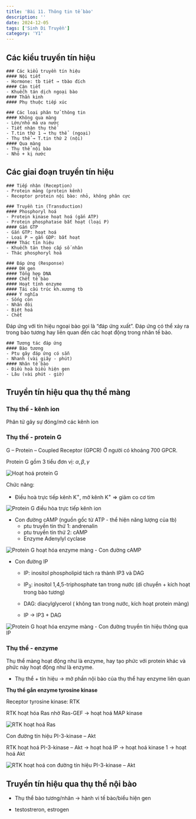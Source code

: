 ```yaml
---
title: 'Bài 11. Thông tin tế bào'
description: ''
date: 2024-12-05
tags: ['Sinh Di Truyền']
category: 'Y1'
---
```


## Các kiểu truyền tín hiệu

```markmap
### Các kiểu truyền tín hiệu
#### Nội tiết
- Hormone: tb tiết → tbào đích
#### Cận tiết
- Khuếch tán dịch ngoại bào
#### Thần kinh
#### Phụ thuộc tiếp xúc
```

```markmap
### Các loại phân tử thông tin
#### Không qua màng
- Lớn/nhỏ mà ưa nước
- Tiết nhận thụ thể
- T.tin thứ 1 → thụ thể  (ngoại)
- Thụ thể → T.tin thứ 2 (nội)
#### Qua màng
- Thụ thể nội bào
- Nhỏ + kị nước
```

## Các giai đoạn truyền tín hiệu

```markmap
### Tiếp nhận (Reception)
- Protein màng (protein kênh)
- Receptor protein nội bào: nhỏ, không phân cực
```

```markmap
### Truyền tin (Transduction)
#### Phosphoryl hoá
- Protein kinase hoạt hoá (gắn ATP)
- Protein phosphatase bất hoạt (loại P)
#### Gắn GTP
- Gắn GTP: hoạt hoá
- Loại P → gắn GDP: bất hoạt
#### Thác tín hiệu
- Khuếch tán theo cấp số nhân
- Thác phosphoryl hoá
```

```markmap
### Đáp ứng (Response)
#### ĐH gen
#### Tổng hợp DNA
#### Chết tế bào
#### Hoạt tính enzyme
#### Tái cấu trúc kh.xương tb
#### Ý nghĩa
- Sống còn
- Nhân đôi
- Biệt hoá
- Chết
```

Đáp ứng với tín hiệu ngoại bào gọi là “đáp ứng xuất”.
Đáp ứng có thể xảy ra trong bào tương hay liên quan đến các hoạt động trong nhân tế bào.

```markmap
### Tương tác đáp ứng
#### Bào tương
- Ptu gây đáp ứng có sẵn
- Nhanh (vài giây - phút)
#### Nhân tế bào
- Điều hoà biểu hiện gen
- Lâu (vài phút - giờ)
```

## Truyền tín hiệu qua thụ thể màng

### Thụ thế - kênh ion

Phân tử gây sự đóng/mở các kênh ion

### Thụ thế - protein G

G – Protein – Coupled Receptor (GPCR)
Ở người có khoảng 700 GPCR.

Protein G gồm 3 tiểu đơn vị: $\alpha, \beta, \gamma$

![Hoạt hoá protein G](image.png)

Chức năng:

* Điều hoà trực tiếp kênh K<sup>+</sup>, mở kênh K<sup>+</sup> => giảm co cơ tim

![Protein G điều hòa trực tiếp kênh ion](image-1.png)

* Con đường cAMP (nguồn gốc từ ATP - thể hiện năng lượng của tb)
    * ptu truyền tin thứ 1: andrenalin
    * ptu truyền tin thứ 2: cAMP
    * Enzyme Adenylyl cyclase

![Protein G hoạt hóa enzyme màng - Con đường cAMP](image-2.png)

* Con đường IP

  * IP: inositol phospholipid tách ra thành IP3 và DAG

  * IP<sub>3</sub>: inositol 1,4,5-triphosphate tan trong nước (di chuyển + kích hoạt trong bào tương)

  * DAG: diacylglycerol ( không tan trong nước, kích hoạt protein màng)

  * IP → IP3 + DAG

![Protein G hoạt hóa enzyme màng - Con đường truyền tín hiệu thông qua IP](image-3.png)

### Thụ thể - enzyme

Thụ thể màng hoạt động như là enzyme, hay tạo phức với protein khác và phức này hoạt động như là enzyme.

* Thụ thể + tín hiệu → mở phần nội bào của thụ thể hay enzyme liên quan

**Thụ thể gắn enzyme tyrosine kinase**

Receptor tyrosine kinase: RTK

RTK hoạt hóa Ras nhờ Ras-GEF → hoạt hoá MAP kinase

![RTK hoạt hoá Ras](image-4.png)

Con đường tín hiệu PI-3-kinase – Akt

RTK hoạt hoá PI-3-kinase – Akt → hoạt hoá IP → hoạt hoá kinase 1 → hoạt hoá Akt

![RTK hoạt hoá con đường tín hiệu PI-3-kinase – Akt](image-5.png)

## Truyền tín hiệu qua thụ thể nội bào

* Thụ thể bào tương/nhân → hành vi tế bào/biểu hiện gen

* testostreron, estrogen
